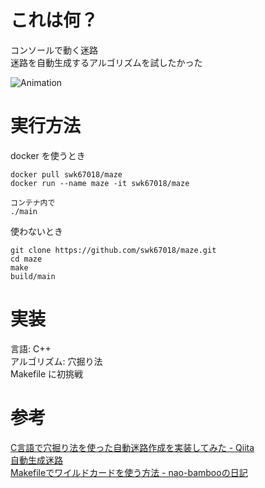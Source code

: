 # これは何？
コンソールで動く迷路  
迷路を自動生成するアルゴリズムを試したかった  

![Animation](https://user-images.githubusercontent.com/66293670/127705440-94935d94-5bed-49de-a2e0-29949519e74f.gif)

# 実行方法
docker を使うとき
```
docker pull swk67018/maze
docker run --name maze -it swk67018/maze

コンテナ内で
./main
```

使わないとき
```
git clone https://github.com/swk67018/maze.git
cd maze
make
build/main
```

# 実装
言語: C++  
アルゴリズム: 穴掘り法  
Makefile に初挑戦  

# 参考
[C言語で穴掘り法を使った自動迷路作成を実装してみた - Qiita](https://qiita.com/zurazurataicho/items/1435b7236b6b1ca34334)  
[自動生成迷路](http://www5d.biglobe.ne.jp/stssk/maze/make.html)  
[Makefileでワイルドカードを使う方法 - nao-bambooの日記](https://nao-bamboo.hatenablog.com/entry/2015/09/11/175832)  
